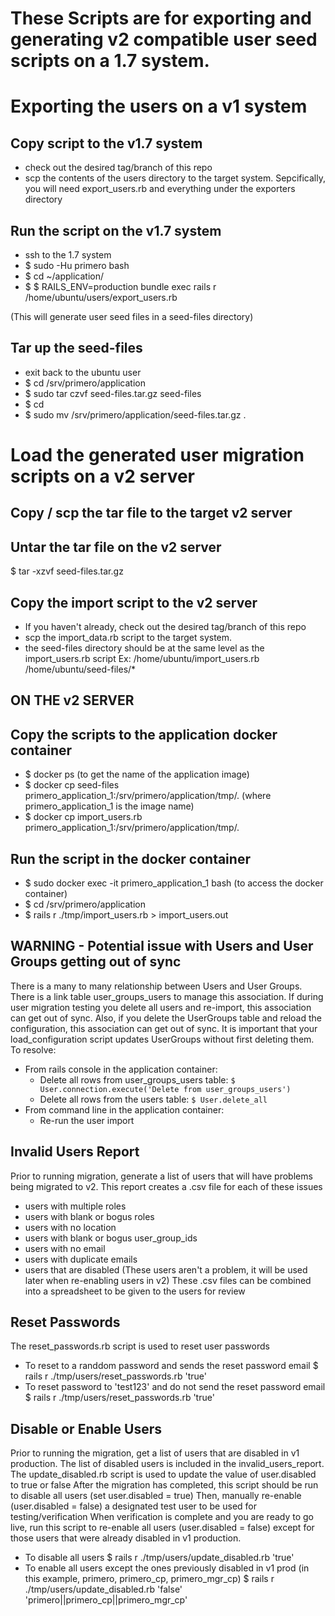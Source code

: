 These Scripts are for exporting and generating v2 compatible user seed scripts on a 1.7 system.
==================================================================================================

Exporting the users on a v1 system
==================================

Copy script to the v1.7 system
------------------------------
- check out the desired tag/branch of this repo
- scp the contents of the users directory to the target system.
  Sepcifically, you will need export_users.rb and everything under the exporters directory


Run the script on the v1.7 system
---------------------------------
- ssh to the 1.7 system
- $ sudo -Hu primero bash
- $ cd ~/application/
- $ $ RAILS_ENV=production bundle exec rails r /home/ubuntu/users/export_users.rb

(This will generate user seed files in a seed-files directory)


Tar up the seed-files
---------------------
- exit back to the ubuntu user
- $ cd /srv/primero/application
- $ sudo tar czvf seed-files.tar.gz seed-files
- $ cd
- $ sudo mv /srv/primero/application/seed-files.tar.gz .



Load the generated user migration scripts on a v2 server
========================================================

Copy / scp the tar file to the target v2 server
-------------------------------------------------

Untar the tar file on the v2 server
----------------------------------------
$ tar -xzvf seed-files.tar.gz


Copy the import script to the v2 server
-----------------------------------------
- If you haven't already, check out the desired tag/branch of this repo
- scp the import_data.rb script to the target system.
- the seed-files directory should be at the same level as the import_users.rb script
  Ex:   /home/ubuntu/import_users.rb
        /home/ubuntu/seed-files/*


ON THE v2 SERVER
----------------------

Copy the scripts to the application docker container
------------------------------------------------------
- $ docker ps   (to get the name of the application image)
- $ docker cp seed-files primero_application_1:/srv/primero/application/tmp/.  (where primero_application_1 is the image name)
- $ docker cp import_users.rb primero_application_1:/srv/primero/application/tmp/.


Run the script in the docker container
---------------------------------------
- $ sudo docker exec -it primero_application_1 bash  (to access the docker container)
- $ cd /srv/primero/application
- $ rails r ./tmp/import_users.rb > import_users.out


WARNING - Potential issue with Users and User Groups getting out of sync
------------------------------------------------------------------------
There is a many to many relationship between Users and User Groups.
There is a link table user_groups_users to manage this association.
If during user migration testing you delete all users and re-import, this association can get out of sync.
Also, if you delete the UserGroups table and reload the configuration, this association can get out of sync.
It is important that your load_configuration script updates UserGroups without first deleting them.
To resolve:
- From rails console in the application container:
  - Delete all rows from user_groups_users table:  `$ User.connection.execute('Delete from user_groups_users')`
  - Delete all rows from the users table: `$ User.delete_all`
- From command line in the application container:
  - Re-run the user import


Invalid Users Report
--------------------
Prior to running migration, generate a list of users that will have problems being migrated to v2.
This report creates a .csv file for each of these issues
-  users with multiple roles
-  users with blank or bogus roles
-  users with no location
-  users with blank or bogus user_group_ids
-  users with no email
-  users with duplicate emails
-  users that are disabled  (These users aren't a problem, it will be used later when re-enabling users in v2)
These .csv files can be combined into a spreadsheet to be given to the users for review


Reset Passwords
---------------
The reset_passwords.rb script is used to reset user passwords
- To reset to a randdom password and sends the reset password email
  $ rails r ./tmp/users/reset_passwords.rb 'true'
- To reset password to 'test123' and do not send the reset password email
  $ rails r ./tmp/users/reset_passwords.rb 'true'


Disable or Enable Users
-----------------------
Prior to running the migration, get a list of users that are disabled in v1 production.  The list of disabled users is
included in the invalid_users_report.
The update_disabled.rb script is used to update the value of user.disabled to true or false
After the migration has completed, this script should be run to disable all users (set user.disabled = true)
Then, manually re-enable (user.disabled = false) a designated test user to be used for testing/verification
When verification is complete and you are ready to go live, run this script to re-enable all users (user.disabled = false)
except for those users that were already disabled in v1 production.
- To disable all users
  $ rails r ./tmp/users/update_disabled.rb 'true'
- To enable all users except the ones previously disabled in v1 prod
  (in this example, primero, primero_cp, primero_mgr_cp)
  $ rails r ./tmp/users/update_disabled.rb 'false' 'primero||primero_cp||primero_mgr_cp'